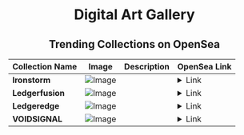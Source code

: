 <div align="center">

# Digital Art Gallery

## Trending Collections on OpenSea

| Collection Name                       | Image                                                                                     | Description                       | OpenSea Link                                                                                          |
|---------------------------------------|-------------------------------------------------------------------------------------------|-----------------------------------|--------------------------------------------------------------------------------------------------------|
| **Ironstorm** | ![Image](https://i.seadn.io/s/raw/files/a4130b8f5685d125b75ec0709f2b585c.png?w=500&auto=format?w=200&auto=format) |  | <details><summary>Link</summary>[Ironstorm](https://opensea.io/collection/ironstorm)</details> |
| **Ledgerfusion** | ![Image](https://i.seadn.io/s/raw/files/cc4a98ea1e15047fc318d1f535cb441d.png?w=500&auto=format?w=200&auto=format) |  | <details><summary>Link</summary>[Ledgerfusion](https://opensea.io/collection/ledgerfusion)</details> |
| **Ledgeredge** | ![Image](https://i.seadn.io/s/raw/files/311d5d9c1419026579f27c352285d634.png?w=500&auto=format?w=200&auto=format) |  | <details><summary>Link</summary>[Ledgeredge](https://opensea.io/collection/ledgeredge)</details> |
| **VOIDSIGNAL** | ![Image](https://i.seadn.io/s/raw/files/48e99444b722a2f33cb327d828634e67.png?w=500&auto=format?w=200&auto=format) |  | <details><summary>Link</summary>[VOIDSIGNAL](https://opensea.io/collection/voidsignal)</details> |

</div>